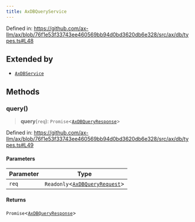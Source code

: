 ```yaml
---
title: AxDBQueryService
---
```


Defined in: https://github.com/ax-llm/ax/blob/76f1e53f33743ee460569bb94d0bd3620db6e328/src/ax/db/types.ts#L48

## Extended by

- [`AxDBService`](/api/#03-apidocs/interfaceaxdbservice)

## Methods

<a id="query"></a>

### query()

> **query**(`req`): `Promise`\<[`AxDBQueryResponse`](/api/#03-apidocs/typealiasaxdbqueryresponse)\>

Defined in: https://github.com/ax-llm/ax/blob/76f1e53f33743ee460569bb94d0bd3620db6e328/src/ax/db/types.ts#L49

#### Parameters

| Parameter | Type |
| ------ | ------ |
| `req` | `Readonly`\<[`AxDBQueryRequest`](/api/#03-apidocs/typealiasaxdbqueryrequest)\> |

#### Returns

`Promise`\<[`AxDBQueryResponse`](/api/#03-apidocs/typealiasaxdbqueryresponse)\>
